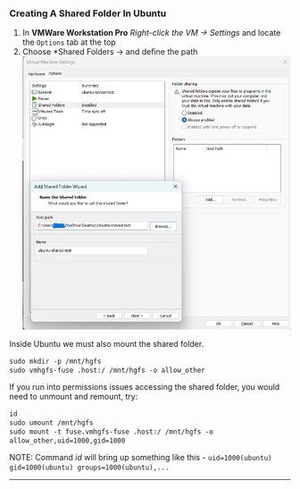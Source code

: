 ### Creating A Shared Folder In Ubuntu
1. In **VMWare Workstation Pro** *Right-click the VM → Settings* and locate the `Options` tab at the top
2. Choose *Shared Folders →  and define the path
![shared folder 1](https://github.com/nickbruggen90/LabsVol8021Q/blob/main/Project%201%3A%20NetOps%20Monitoring/Images/Screenshot%202025-05-31%20075236.png)

Inside Ubuntu we must also mount the shared folder.
```
sudo mkdir -p /mnt/hgfs
sudo vmhgfs-fuse .host:/ /mnt/hgfs -o allow_other
```
If you run into permissions issues accessing the shared folder, you would need to unmount and remount, try:
```
id
sudo umount /mnt/hgfs
sudo mount -t fuse.vmhgfs-fuse .host:/ /mnt/hgfs -o allow_other,uid=1000,gid=1000
```
NOTE: Command *id* will bring up something like this - `uid=1000(ubuntu) gid=1000(ubuntu) groups=1000(ubuntu),...`

---
